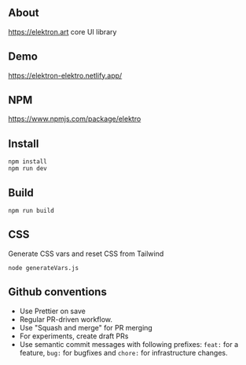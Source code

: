 ## About

https://elektron.art core UI library

## Demo

https://elektron-elektro.netlify.app/

## NPM

https://www.npmjs.com/package/elektro

## Install

```
npm install
npm run dev
```

## Build

```
npm run build
```

## CSS

Generate CSS vars and reset CSS from Tailwind

```
node generateVars.js
```

## Github conventions

- Use Prettier on save
- Regular PR-driven workflow.
- Use "Squash and merge" for PR merging
- For experiments, create draft PRs
- Use semantic commit messages with following prefixes: `feat:` for a feature, `bug:` for bugfixes and `chore:` for infrastructure changes.
